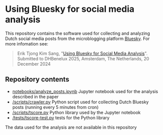 # Using Bluesky for social media analysis

This repository contains the software used for collecting and analyzing Dutch social media posts from the microblogging platform [Bluesky](https://bluesky.app). For more infomation see:

> Erik Tjong Kim Sang, "[Using Bluesky for Social Media Analysis](https://ifarm.nl/erikt/papers/DHBenelux_20251220.pdf)". Submitted to DHBenelux 2025, Amsterdam, The Netherlands, 20 December 2024

## Repository contents

* [notebooks/analyze_posts.ipynb](https://github.com/twinl/bsky/blob/main/notebooks/analyze_posts.ipynb) Jupyter notebook used for the analysis described in the paper
* [/scripts/crawler.py](https://github.com/twinl/bsky/blob/main/scripts/crawler.py) Python script used for collecting Dutch Bluesky posts (running every 5 minutes from cron)
* [/scripts/tscore.py](https://github.com/twinl/bsky/blob/main/scripts/tscore.py) Python library used by the Jupyter notebook
* [/tests/tscore-test.py](https://github.com/twinl/bsky/blob/main/tests/tscore-test.py) tests for the Python library

The data used for the analysis are not available in this repository
